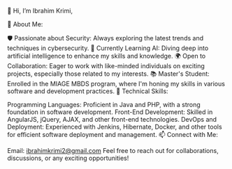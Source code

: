 👋 Hi, I’m Ibrahim Krimi,

🌟 About Me:

🛡️ Passionate about Security: Always exploring the latest trends and techniques in cybersecurity.
🤖 Currently Learning AI: Diving deep into artificial intelligence to enhance my skills and knowledge.
🌍 Open to Collaboration: Eager to work with like-minded individuals on exciting projects, especially those related to my interests.
📚 Master's Student: Enrolled in the MIAGE MBDS program, where I'm honing my skills in various software and development practices.
💼 Technical Skills:

Programming Languages: Proficient in Java and PHP, with a strong foundation in software development.
Front-End Development: Skilled in AngularJS, jQuery, AJAX, and other front-end technologies.
DevOps and Deployment: Experienced with Jenkins, Hibernate, Docker, and other tools for efficient software deployment and management.
📫 Connect with Me:

Email: ibrahimkrimi2@gmail.com
Feel free to reach out for collaborations, discussions, or any exciting opportunities!
